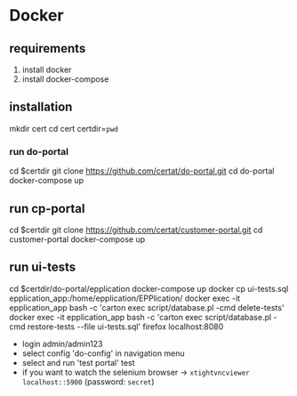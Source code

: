 # Docker

## requirements
 1) install docker
 2) install docker-compose

## installation
mkdir cert
cd cert
certdir=`pwd`

### run do-portal
cd $certdir
git clone https://github.com/certat/do-portal.git
cd do-portal
docker-compose up

## run cp-portal
cd $certdir
git clone https://github.com/certat/customer-portal.git
cd customer-portal
docker-compose up

## run ui-tests
cd $certdir/do-portal/epplication
docker-compose up
docker cp ui-tests.sql epplication_app:/home/epplication/EPPlication/
docker exec -it epplication_app bash -c 'carton exec script/database.pl -cmd delete-tests'
docker exec -it epplication_app bash -c 'carton exec script/database.pl -cmd restore-tests --file ui-tests.sql'
firefox localhost:8080
  - login admin/admin123
  - select config 'do-config' in navigation menu
  - select and run 'test portal' test
  - if you want to watch the selenium browser -> `xtightvncviewer localhost::5900` (password: `secret`)
